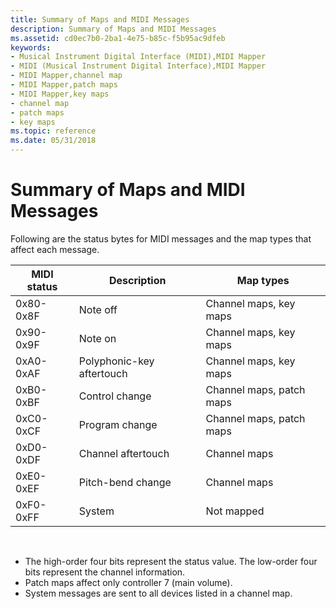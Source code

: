 ```yaml
---
title: Summary of Maps and MIDI Messages
description: Summary of Maps and MIDI Messages
ms.assetid: cd0ec7b0-2ba1-4e75-b85c-f5b95ac9dfeb
keywords:
- Musical Instrument Digital Interface (MIDI),MIDI Mapper
- MIDI (Musical Instrument Digital Interface),MIDI Mapper
- MIDI Mapper,channel map
- MIDI Mapper,patch maps
- MIDI Mapper,key maps
- channel map
- patch maps
- key maps
ms.topic: reference
ms.date: 05/31/2018
---
```


# Summary of Maps and MIDI Messages

Following are the status bytes for MIDI messages and the map types that affect each message.



| MIDI status | Description               | Map types                |
|-------------|---------------------------|--------------------------|
| 0x80-0x8F   | Note off                  | Channel maps, key maps   |
| 0x90-0x9F   | Note on                   | Channel maps, key maps   |
| 0xA0-0xAF   | Polyphonic-key aftertouch | Channel maps, key maps   |
| 0xB0-0xBF   | Control change            | Channel maps, patch maps |
| 0xC0-0xCF   | Program change            | Channel maps, patch maps |
| 0xD0-0xDF   | Channel aftertouch        | Channel maps             |
| 0xE0-0xEF   | Pitch-bend change         | Channel maps             |
| 0xF0-0xFF   | System                    | Not mapped               |



 

-   The high-order four bits represent the status value. The low-order four bits represent the channel information.
-   Patch maps affect only controller 7 (main volume).
-   System messages are sent to all devices listed in a channel map.

 

 




